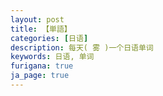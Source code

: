 ```yaml
---
layout: post
title: 【単語】
categories: [日语]
description: 每天( 雾 )一个日语单词
keywords: 日语, 单词
furigana: true
ja_page: true
---
```

